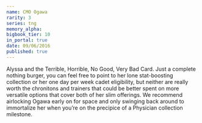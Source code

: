 ```yaml
---
name: CMO Ogawa
rarity: 3
series: tng
memory_alpha:
bigbook_tier: 10
in_portal: true
date: 09/06/2016
published: true
---
```


Alyssa and the Terrible, Horrible, No Good, Very Bad Card. Just a complete nothing burger, you can feel free to point to her lone stat-boosting collection or her one day per week cadet eligibility, but neither are really worth the chronitons and trainers that could be better spent on more versatile options that cover both of her slim offerings. We recommend airlocking Ogawa early on for space and only swinging back around to immortalize her when you’re on the precipice of a Physician collection milestone.
